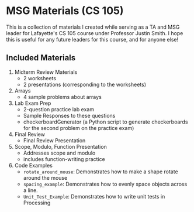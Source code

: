 # MSG Materials (CS 105)

This is a collection of materials I created while serving as a TA and MSG leader for Lafayette's CS 105 course under Professor Justin Smith. I hope this is useful for any future leaders for this course, and for anyone else!

## Included Materials

1. Midterm Review Materials
	- 2 worksheets
	- 2 presentations (corresponding to the worksheets)
2. Arrays
	- 4 sample problems about arrays
3. Lab Exam Prep
	- 2-question practice lab exam
	- Sample Responses to these questions
	- checkerboardGenerator (a Python script to generate checkerboards for the second problem on the practice exam) 
4. Final Review
	- Final Review Presentation
5. Scope, Modulo, Function Presentation
	- Addresses scope and modulo
	- includes function-writing practice
6. Code Examples
	- `rotate_around_mouse`: Demonstrates how to make a shape rotate around the mouse
	- `spacing_example`: Demonstrates how to evenly space objects across a line.
	- `Unit_Test_Example`: Demonstrates how to write unit tests in Processing